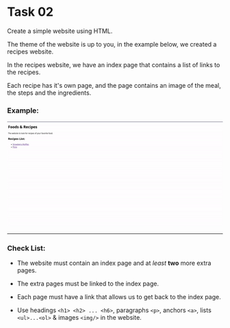 # Task 02

Create a simple website using HTML.

The theme of the website is up to you, in the example below, we created a recipes website.

In the recipes website, we have an index page that contains a list of links to the recipes.

Each recipe has it's own page, and the page contains an image of the meal, the steps and the ingredients.

### Example:

 <img src="./example-git.gif" />

---

### Check List:

- The website must contain an index page and at _least_ **two** more extra pages.

- The extra pages must be linked to the index page.

- Each page must have a link that allows us to get back to the index page.

- Use headings `<h1> <h2> ... <h6>`, paragraphs `<p>`, anchors `<a>`, lists `<ul>...<ol>` & images `<img/>` in the website.
